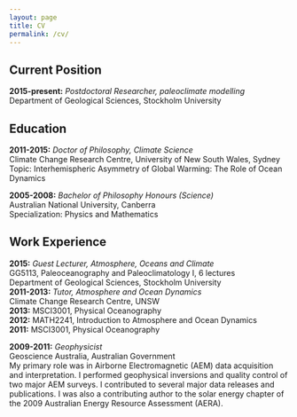 ```yaml
---
layout: page
title: CV
permalink: /cv/
---
```


## Current Position

**2015-present:** *Postdoctoral Researcher, paleoclimate modelling*  
Department of Geological Sciences, Stockholm University

## Education

**2011-2015:** *Doctor of Philosophy, Climate Science*  
Climate Change Research Centre, University of New South Wales, Sydney  
Topic: Interhemispheric Asymmetry of Global Warming: The Role of Ocean Dynamics   

**2005-2008:** *Bachelor of Philosophy Honours (Science)*    
Australian National University, Canberra  
Specialization: Physics and Mathematics  

## Work Experience

**2015:** *Guest Lecturer, Atmosphere, Oceans and Climate*  
GG5113, Paleoceanography and Paleoclimatology I, 6 lectures  
Department of Geological Sciences, Stockholm University   
**2011-2013:** *Tutor, Atmosphere and Ocean Dynamics*   
Climate Change Research Centre, UNSW  
**2013:** MSCI3001, Physical Oceanography  
**2012:** MATH2241, Introduction to Atmosphere and Ocean Dynamics  
**2011:** MSCI3001, Physical Oceanography  

**2009-2011:** *Geophysicist*  
Geoscience Australia, Australian Government  
My primary role was in Airborne Electromagnetic (AEM) data acquisition and interpretation.
I performed geophysical inversions and quality control of two major AEM surveys. I contributed to several major data releases and publications. I was also a contributing author to the solar energy chapter of the 2009 Australian Energy Resource Assessment (AERA).


